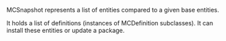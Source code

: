 MCSnapshot represents a list of entities compared to a given base entities. It holds a list of definitions (instances of MCDefinition subclasses). It can install these entities or update a package.